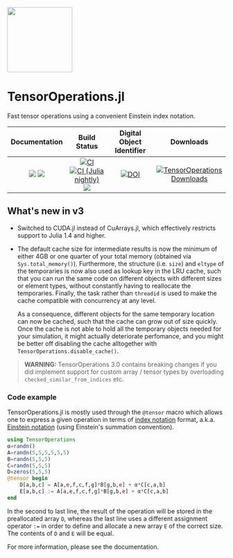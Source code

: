 <img src="https://github.com/Jutho/TensorOperations.jl/blob/master/docs/src/assets/logo.svg" width="150">

# TensorOperations.jl

Fast tensor operations using a convenient Einstein index notation.

| **Documentation** | **Build Status** | **Digital Object Identifier** | **Downloads** |
|:-----------------:|:----------------:|:-----------------------------:|:-------------:|
| [![][docs-stable-img]][docs-stable-url] [![][docs-dev-img]][docs-dev-url] | [![CI][ci-img]][ci-url] [![CI (Julia nightly)][ci-julia-nightly-img]][ci-julia-nightly-url] [![][codecov-img]][codecov-url] | [![DOI][doi-img]][doi-url] | [![TensorOperations Downloads][genie-img]][genie-url]

[docs-dev-img]: https://img.shields.io/badge/docs-dev-blue.svg
[docs-dev-url]: https://jutho.github.io/TensorOperations.jl/latest

[docs-stable-img]: https://img.shields.io/badge/docs-stable-blue.svg
[docs-stable-url]: https://jutho.github.io/TensorOperations.jl/stable

[github-img]: https://github.com/Jutho/TensorOperations.jl/workflows/CI/badge.svg
[github-url]: https://github.com/Jutho/TensorOperations.jl/actions?query=workflow%3ACI

[ci-img]: https://github.com/Jutho/TensorOperations.jl/workflows/CI/badge.svg
[ci-url]: https://github.com/Jutho/TensorOperations.jl/actions?query=workflow%3ACI

[ci-julia-nightly-img]: https://github.com/Jutho/TensorOperations.jl/workflows/CI%20(Julia%20nightly)/badge.svg
[ci-julia-nightly-url]: https://github.com/Jutho/TensorOperations.jl/actions?query=workflow%3A%22CI+%28Julia+nightly%29%22

[codecov-img]: https://codecov.io/gh/Jutho/TensorOperations.jl/branch/master/graph/badge.svg
[codecov-url]: https://codecov.io/gh/Jutho/TensorOperations.jl

[doi-img]: https://zenodo.org/badge/DOI/10.5281/zenodo.3245497.svg
[doi-url]: https://doi.org/10.5281/zenodo.3245497

[genie-img]: https://shields.io/endpoint?url=https://pkgs.genieframework.com/api/v1/badge/TensorOperations
[genie-url]: https://pkgs.genieframework.com?packages=TensorOperations

## What's new in v3

*   Switched to CUDA.jl instead of CuArrays.jl, which effectively restricts support to
    Julia 1.4 and higher.
*   The default cache size for intermediate results is now the minimum of either 4GB or one
    quarter of your total memory (obtained via `Sys.total_memory()`). Furthermore, the
    structure (i.e. `size`) and `eltype` of the temporaries is now also used as lookup key
    in the LRU cache, such that you can run the same code on different objects with
    different sizes or element types, without constantly having to reallocate the
    temporaries. Finally, the task rather than `threadid` is used to make the cache
    compatible with concurrency at any level.

    As a consequence, different objects for the same temporary location can now be cached,
    such that the cache can grow out of size quickly. Once the cache is not able to hold all
    the temporary objects needed for your simulation, it might actually deteriorate
    perfomance, and you might be better off disabling the cache alltogether with
    `TensorOperations.disable_cache()`.

> **WARNING:** TensorOperations 3.0 contains breaking changes if you did implement support
for custom array / tensor types by overloading `checked_similar_from_indices` etc.

### Code example
TensorOperations.jl is mostly used through the `@tensor` macro which allows one to express
a given operation in terms of
[index notation](https://en.wikipedia.org/wiki/Abstract_index_notation) format, a.k.a.
[Einstein notation](https://en.wikipedia.org/wiki/Einstein_notation)
(using Einstein's summation convention).

```julia
using TensorOperations
α=randn()
A=randn(5,5,5,5,5,5)
B=randn(5,5,5)
C=randn(5,5,5)
D=zeros(5,5,5)
@tensor begin
    D[a,b,c] = A[a,e,f,c,f,g]*B[g,b,e] + α*C[c,a,b]
    E[a,b,c] := A[a,e,f,c,f,g]*B[g,b,e] + α*C[c,a,b]
end
```

In the second to last line, the result of the operation will be stored in the preallocated
array `D`, whereas the last line uses a different assignment operator `:=` in order to
define and allocate a new array `E` of the correct size. The contents of `D` and `E` will
be equal.

For more information, please see the documentation.
